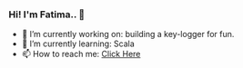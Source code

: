 ### Hi! I'm Fatima.. 👋
- 🔭 I’m currently working on: building a key-logger for fun.
- 🌱 I’m currently learning: Scala
- 📫 How to reach me: [Click Here](https://fatimaim.me/contact.html)
